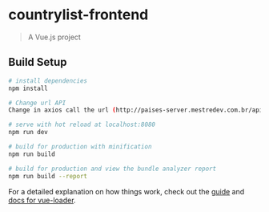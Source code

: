 # countrylist-frontend

> A Vue.js project

## Build Setup

``` bash
# install dependencies
npm install

# Change url API
Change in axios call the url (http://paises-server.mestredev.com.br/api/country)

# serve with hot reload at localhost:8080
npm run dev

# build for production with minification
npm run build

# build for production and view the bundle analyzer report
npm run build --report
```

For a detailed explanation on how things work, check out the [guide](http://vuejs-templates.github.io/webpack/) and [docs for vue-loader](http://vuejs.github.io/vue-loader).
